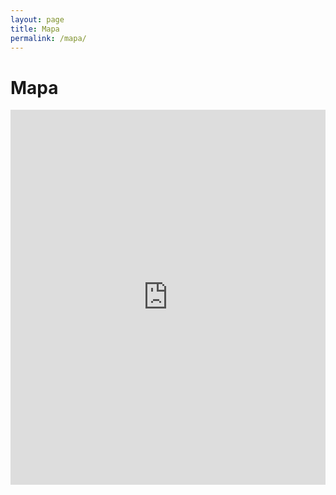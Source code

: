 ```yaml
---
layout: page
title: Mapa
permalink: /mapa/
---
```


# Mapa


<iframe frameborder="0" width="100%" height="600" src="https://datos.cdmx.gob.mx/map/embed/servicios_de_atencion_a_mujeres/?&static=false&scrollWheelZoom=false"></iframe>
